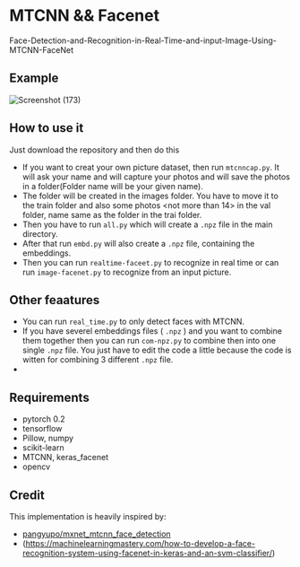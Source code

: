 # MTCNN && Facenet

Face-Detection-and-Recognition-in-Real-Time-and-input-Image-Using-MTCNN-FaceNet 


## Example
![Screenshot (173)](https://github.com/FaysalMehrab/Face-Detection-and-Recognition-in-Real-Time-and-input-Image-Using-MTCNN-FaceNet/assets/93445792/f23e57cd-2f2f-433f-94b0-6abd6a3a8182)


## How to use it
Just download the repository and then do this
* If you want to creat your own picture dataset, then run `mtcnncap.py`. It will ask your name and will capture your photos and will save the photos in a folder(Folder name will be your given name).    
* The folder will be created in the images folder. You have to move it to the train folder and also some photos <not more than 14> in the val folder, name same as the folder in the trai folder.
* Then you have to run `all.py` which will create a `.npz` file in the main directory.
* After that run `embd.py` will also create a `.npz` file, containing the embeddings.
* Then you can run `realtime-faceet.py` to recognize in real time or can run `image-facenet.py` to recognize from an input picture.


## Other feaatures

* You can run `real_time.py` to only detect faces with MTCNN.
* If you have severel embeddings files ( `.npz` ) and you want to combine them together then you can run `com-npz.py` to combine then into one single `.npz` file. You just have to edit the code a little because the code is witten for combining 3 different `.npz` file.
* 

## Requirements
* pytorch 0.2
* tensorflow
* Pillow, numpy
* scikit-learn
* MTCNN, keras_facenet
* opencv

## Credit
This implementation is heavily inspired by:
* [pangyupo/mxnet_mtcnn_face_detection](https://github.com/pangyupo/mxnet_mtcnn_face_detection)
* (https://machinelearningmastery.com/how-to-develop-a-face-recognition-system-using-facenet-in-keras-and-an-svm-classifier/)  

